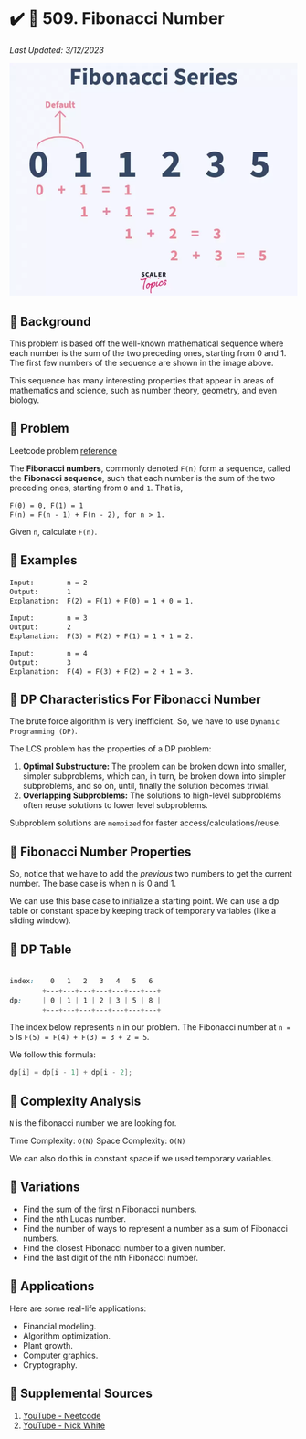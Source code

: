 # :heavy_check_mark: :green_book: 509. Fibonacci Number
*Last Updated: 3/12/2023*

![Image of fibonacci number problem](../../images/lc-solutions/dynamic-programming/fibonacci-number.png)

## :round_pushpin: Background
This problem is based off the well-known mathematical sequence where each number is the sum of the two preceding ones, starting from 0 and 1. The first few numbers of the sequence are shown in the image above.

This sequence has many interesting properties that appear in areas of mathematics and science, such as number theory, geometry, and even biology.

## :round_pushpin: Problem
Leetcode problem [reference](https://leetcode.com/problems/fibonacci-number/)

The **Fibonacci numbers**, commonly denoted `F(n)` form a sequence, called the **Fibonacci sequence**, such that each number is the sum of the two preceding ones, starting from `0` and `1`. That is,

```
F(0) = 0, F(1) = 1
F(n) = F(n - 1) + F(n - 2), for n > 1.
```

Given `n`, calculate `F(n)`.

## :round_pushpin: Examples
```
Input:        n = 2
Output:       1
Explanation:  F(2) = F(1) + F(0) = 1 + 0 = 1.
```

```
Input:        n = 3
Output:       2
Explanation:  F(3) = F(2) + F(1) = 1 + 1 = 2.
```

```
Input:        n = 4
Output:       3
Explanation:  F(4) = F(3) + F(2) = 2 + 1 = 3.
```

## :round_pushpin: DP Characteristics For Fibonacci Number
The brute force algorithm is very inefficient. So, we have to use `Dynamic Programming (DP)`.

The LCS problem has the properties of a DP problem:
1. **Optimal Substructure:** The problem can be broken down into smaller, simpler subproblems, which can, in turn, be broken down into simpler subproblems, and so on, until, finally the solution becomes trivial.
2. **Overlapping Subproblems:** The solutions to high-level subproblems often reuse solutions to lower level subproblems.

Subproblem solutions are `memoized` for faster access/calculations/reuse.

## :round_pushpin: Fibonacci Number Properties
So, notice that we have to add the *previous* two numbers to get the current number. The base case is when n is 0 and 1.

We can use this base case to initialize a starting point. We can use a dp table or constant space by keeping track of temporary variables (like a sliding window).

## :round_pushpin: DP Table
```css

index:    0   1   2   3   4   5   6
        +---+---+---+---+---+---+---+
dp:     | 0 | 1 | 1 | 2 | 3 | 5 | 8 |
        +---+---+---+---+---+---+---+
```

The index below represents `n` in our problem. The Fibonacci number at `n = 5` is `F(5) = F(4) + F(3) = 3 + 2 = 5`.

We follow this formula:
```java
dp[i] = dp[i - 1] + dp[i - 2];
```

## :round_pushpin: Complexity Analysis
`N` is the fibonacci number we are looking for.

Time Complexity: `O(N)`
Space Complexity: `O(N)`

We can also do this in constant space if we used temporary variables.

## :round_pushpin: Variations
- Find the sum of the first n Fibonacci numbers.
- Find the nth Lucas number.
- Find the number of ways to represent a number as a sum of Fibonacci numbers.
- Find the closest Fibonacci number to a given number.
- Find the last digit of the nth Fibonacci number.

## :round_pushpin: Applications
Here are some real-life applications:
- Financial modeling.
- Algorithm optimization.
- Plant growth.
- Computer graphics.
- Cryptography.

## :round_pushpin: Supplemental Sources
1. [YouTube - Neetcode](https://www.youtube.com/watch?v=dDokMfPpfu4)
2. [YouTube - Nick White](https://www.youtube.com/watch?v=WrWFfzt3ayc)
